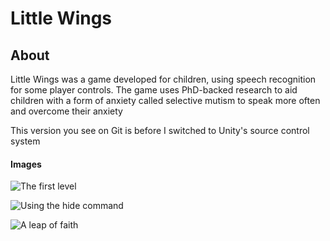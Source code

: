 # Little Wings  

## About
Little Wings was a game developed for children, using speech recognition for some player controls. The game uses PhD-backed research to aid children with a form of anxiety called selective mutism to speak more often and overcome their anxiety

This version you see on Git is before I switched to Unity's source control system

#### Images

![The first level](https://i.imgur.com/8Dt16e1.png)

![Using the hide command](https://i.imgur.com/R809zce.jpg)

![A leap of faith](https://i.imgur.com/R809zce.jpg)

